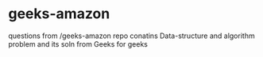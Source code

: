 # geeks-amazon
questions from /geeks-amazon
repo conatins Data-structure and algorithm problem and its soln from Geeks for geeks

